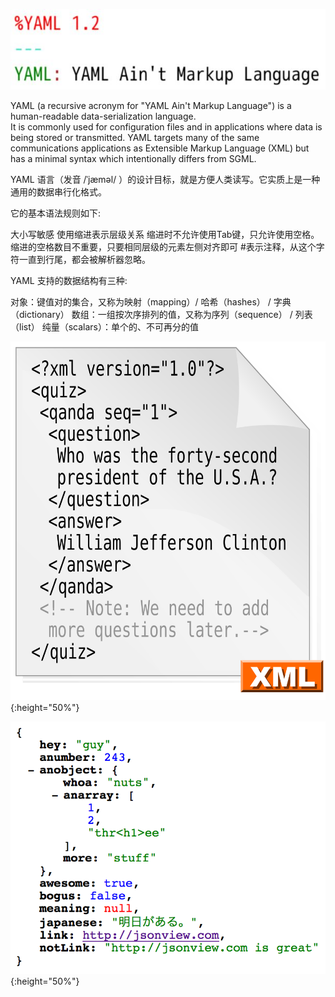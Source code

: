 ![YAML](YAML.JPG)      

YAML (a recursive acronym for "YAML Ain't Markup Language") is a human-readable data-serialization language.     
It is commonly used for configuration files and in applications where data is being stored or transmitted. YAML targets many of the same communications applications as Extensible Markup Language (XML) but has a minimal syntax which intentionally differs from SGML.      

YAML 语言（发音 /ˈjæməl/ ）的设计目标，就是方便人类读写。它实质上是一种通用的数据串行化格式。

它的基本语法规则如下:

大小写敏感
使用缩进表示层级关系
缩进时不允许使用Tab键，只允许使用空格。
缩进的空格数目不重要，只要相同层级的元素左侧对齐即可
#表示注释，从这个字符一直到行尾，都会被解析器忽略。

YAML 支持的数据结构有三种:

对象：键值对的集合，又称为映射（mapping）/ 哈希（hashes） / 字典（dictionary）
数组：一组按次序排列的值，又称为序列（sequence） / 列表（list）
纯量（scalars）：单个的、不可再分的值

![XML](XML.png){:height="50%"}    



![JSON](JSON.png){:height="50%"}      





